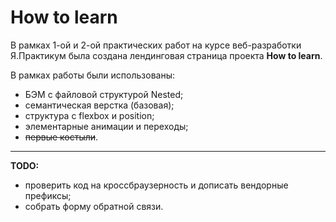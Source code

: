 # How to learn

В рамках 1-ой и 2-ой практических работ на курсе веб-разработки Я.Практикум была создана лендинговая страница проекта **How to learn**.

В рамках работы были использованы:

* БЭМ с файловой структурой Nested;
* семантическая верстка (базовая);
* структура с flexbox и position;
* элементарные анимации и переходы;
* ~~первые костыли~~.
---

**TODO:**

* проверить код на кроссбраузерность и дописать вендорные префиксы;
* собрать форму обратной связи.



